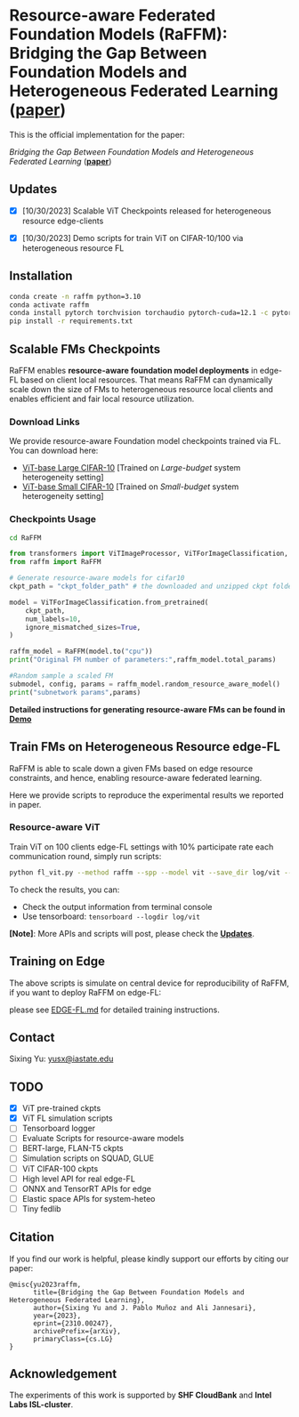 # Resource-aware Federated Foundation Models (RaFFM): Bridging the Gap Between Foundation Models and Heterogeneous Federated Learning ([paper](https://arxiv.org/pdf/2310.00247.pdf))

This is the official implementation for the paper: 

*Bridging the Gap Between Foundation Models and Heterogeneous Federated Learning* ([**paper**](https://arxiv.org/pdf/2310.00247.pdf))

## Updates

- [x] [10/30/2023] Scalable ViT Checkpoints released for heterogeneous resource edge-clients
- [x] [10/30/2023] Demo scripts for train ViT on CIFAR-10/100 via heterogeneous resource FL


## Installation

```bash
conda create -n raffm python=3.10
conda activate raffm
conda install pytorch torchvision torchaudio pytorch-cuda=12.1 -c pytorch -c nvidia
pip install -r requirements.txt
```

##  Scalable FMs Checkpoints

RaFFM enables **resource-aware foundation model deployments** in edge-FL based on client local resources. That means RaFFM can dynamically scale down the size of FMs to heterogeneous resource local clients and enables efficient and fair local resource utilization.

### Download Links
We provide resource-aware Foundation model checkpoints trained via FL. You can download here:

- [ViT-base Large CIFAR-10]() [Trained on *Large-budget*  system heterogeneity setting]
- [ViT-base Small CIFAR-10](https://iowastate-my.sharepoint.com/:u:/g/personal/yusx_iastate_edu/EYVquHHGqFBLlwZpSrfVTUYBJDcOCvD3Cw2AWk3BdseWjQ?e=zBtyyM) [Trained on *Small-budget*  system heterogeneity setting]


### Checkpoints Usage
```bash
cd RaFFM
```
<!-- # RaFFM
# ├── 
# |   ├── .gitignore
# |   ├── fl_vit.py
# |   ├── requirements.txt
# |   ├── ...
# ├── raffm
# |   ├── ...

``` -->


```python
from transformers import ViTImageProcessor, ViTForImageClassification, TrainingArguments, Trainer
from raffm import RaFFM

# Generate resource-aware models for cifar10
ckpt_path = "ckpt_folder_path" # the downloaded and unzipped ckpt folder path 

model = ViTForImageClassification.from_pretrained(
    ckpt_path,
    num_labels=10,
    ignore_mismatched_sizes=True,
)

raffm_model = RaFFM(model.to("cpu"))
print("Original FM number of parameters:",raffm_model.total_params)

#Random sample a scaled FM
submodel, config, params = raffm_model.random_resource_aware_model()
print("subnetwork params",params)
```


**Detailed instructions for generating resource-aware FMs can be found in [Demo](./fm_scaling.ipynb)**



## Train FMs on Heterogeneous Resource edge-FL
RaFFM is able to scale down a given FMs based on edge resource constraints, and hence, enabling resource-aware federated learning.

Here we provide scripts to reproduce the experimental results we reported in paper.

### Resource-aware ViT
Train ViT on 100 clients edge-FL settings with 10% participate rate each communication round, simply run scripts:

```bash
python fl_vit.py --method raffm --spp --model vit --save_dir log/vit --dataset cifar10 --num_clients 100 --lr 3e-5
```

To check the results, you can:

- Check the output information from terminal console
- Use tensorboard: `tensorboard --logdir log/vit`

**[Note]**: More APIs and scripts will post, please check the [**Updates**](#updates).

## Training on Edge
The above scripts is simulate on central device for reproducibility of RaFFM, if you want to deploy RaFFM on edge-FL:

please see [EDGE-FL.md](TRAINING.md) for detailed training instructions.

## Contact

Sixing Yu: <yusx@iastate.edu>

## TODO

- [x] ViT pre-trained ckpts
- [x] ViT FL simulation scripts
- [ ] Tensorboard logger
- [ ] Evaluate Scripts for resource-aware models
- [ ] BERT-large, FLAN-T5 ckpts
- [ ] Simulation scripts on SQUAD, GLUE
- [ ] ViT CIFAR-100 ckpts
- [ ] High level API for real edge-FL
- [ ] ONNX and TensorRT APIs for edge
- [ ] Elastic space APIs for system-heteo
- [ ] Tiny fedlib 

## Citation

If you find our work is helpful, please kindly support our efforts by citing our paper:

```
@misc{yu2023raffm,
      title={Bridging the Gap Between Foundation Models and Heterogeneous Federated Learning}, 
      author={Sixing Yu and J. Pablo Muñoz and Ali Jannesari},
      year={2023},
      eprint={2310.00247},
      archivePrefix={arXiv},
      primaryClass={cs.LG}
}
```

## Acknowledgement
The experiments of this work is supported by **SHF CloudBank** and **Intel Labs ISL-cluster**.